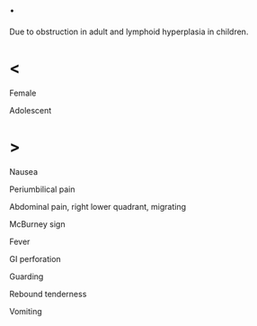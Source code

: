 # .

Due to obstruction in adult and lymphoid hyperplasia in children.

# <

Female

Adolescent

# >

Nausea

Periumbilical pain

Abdominal pain, right lower quadrant, migrating

McBurney sign

Fever

GI perforation

Guarding

Rebound tenderness

Vomiting
